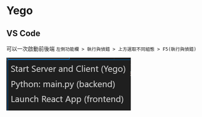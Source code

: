 # Yego

## VS Code
可以一次啟動前後端
`左側功能欄 > 執行與偵錯 > 上方選取不同組態 > F5(執行與偵錯)`

![](./readme/vscode%20debug.png)

